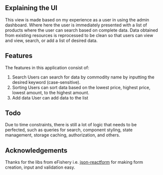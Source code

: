 ##  Explaining the UI

This view is made based on my experience as a user in using the admin dashboard. Where here the user is immediately presented with a list of products where the user can search based on complete data. Data obtained from existing resources is reprocessed to be clean so that users can view and view, search, or add a list of desired data.

## Features

The features in this application consist of:
1. Search
Users can search for data by commodity name by inputting the desired keyword (case-sensitive).
2. Sorting
Users can sort data based on the lowest price, highest price, lowest amount, to the highest amount.
3. Add data
User can add data to the list

## Todo

Due to time constraints, there is still a lot of logic that needs to be perfected, such as queries for search, component styling, state management, storage caching, authorization, and others.

## Acknowledgements

Thanks for the libs from eFishery i.e. [json-reactform](https://github.com/eFishery/json-reactform) for making form creation, input and validation easy.